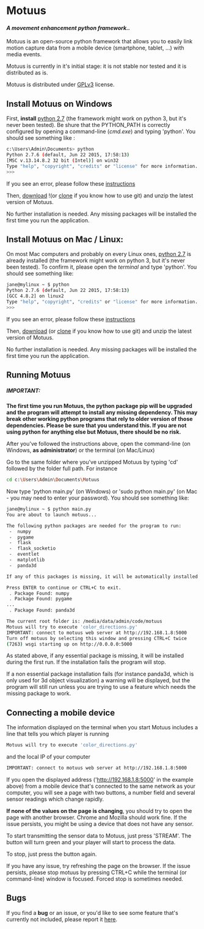 # Motuus

#### *A movement enhancement python framework..*

Motuus is an open-source python framework that allows you to easily link motion capture data from a mobile device (smartphone, tablet, ...) with media events.

Motuus is currently in it's initial stage: it is not stable nor tested and it is distributed as is.

Motuus is distributed under [GPLv3] license.
## Install Motuus on Windows

First, **install** [python 2.7] (the framework might work on python 3, but it's never been tested). Be shure that the PYTHON_PATH is correctly configured by opening a command-line (*cmd.exe*) and typing 'python'. You should see something like :
```sh
c:\Users\Admin\Documents> python
Python 2.7.6 (default, Jun 22 2015, 17:58:13)
[MSC v.13.14.8.2 32 bit (Intel)] on win32
Type "help", "copyright", "credits" or "license" for more information.
>>>
```
If you see an error, please follow these [instructions](https://docs.python.org/2.7/using/windows.html#excursus-setting-environment-variables)

Then, [download] !(or [clone] if you know how to use git) and unzip the latest version of Motuus.

No further installation is needed. Any missing packages will be installed the first time you run the application.

## Install Motuus on Mac / Linux:

On most Mac computers and probably on every Linux ones, [python 2.7] is already installed (the framework might work on python 3, but it's never been tested). To confirm it, please open the *terminal* and type 'python'. You should see something like:
```sh
jane@mylinux ~ $ python
Python 2.7.6 (default, Jun 22 2015, 17:58:13)
[GCC 4.8.2] on linux2
Type "help", "copyright", "credits" or "license" for more information.
>>>
```

If you see an error, please follow these [instructions](https://docs.python.org/2.7/using/mac.html#excursus-setting-environment-variables)

Then, [download] (or [clone] if you know how to use git) and unzip the latest version of Motuus.

No further installation is needed. Any missing packages will be installed the first time you run the application.

## Running Motuus
##### IMPORTANT:
**The first time you run Motuus, the python package pip will be upgraded and the program will attempt to install any missing dependency. This may break other working python programs that rely to older version of those dependencies. Please be sure that you understand this. If you are not using python for anything else but Motuus, there should be no risk.**

After you've followed the instructions above, open the command-line (on Windows, **as administrator**) or the terminal (on Mac/Linux)

Go to the same folder where you've unzipped Motuus by typing 'cd' followed by the folder full path. For instance
```sh
cd c:\Users\Admin\Documents\Motuus
```
Now type 'python main.py' (on Windows) or 'sudo python main.py' (on Mac - you may need to enter your password). You should see something like:
```sh
jane@mylinux ~ $ python main.py
You are about to launch motuus...

The following python packages are needed for the program to run:
 -  numpy
 -  pygame
 -  flask
 -  flask_socketio
 -  eventlet
 -  matplotlib
 -  panda3d

If any of this packages is missing, it will be automatically installed

Press ENTER to continue or CTRL+C to exit.
 . Package Found: numpy
 . Package Found: pygame
...
 . Package Found: panda3d

The current root folder is: /media/data/admin/code/motuus
Motuus will try to execute 'color_directions.py'
IMPORTANT: connect to motuus web server at http://192.168.1.8:5000
Turn off motuus by selecting this window and pressing CTRL+C twice
(7263) wsgi starting up on http://0.0.0.0:5000
```
As stated above, if any essential package is missing, it will be installed during the first run. If the installation fails the program will stop.

If a non essential package installation fails (for instance panda3d, which is only used for 3d object visualization) a warning will be displayed, but the program will still run unless you are trying to use a feature which needs the missing package to work.
## Connecting a mobile device
The information displayed on the terminal when you start Motuus includes a line that tells you which player is running
```sh
Motuus will try to execute 'color_directions.py'
```
and the local IP of your computer
```sh
IMPORTANT: connect to motuus web server at http://192.168.1.8:5000
```
If you open the displayed address ('http://192.168.1.8:5000' in the example above) from a mobile device that's connected to the same network as your computer, you will see a page with two buttons, a number field and several sensor readings which change rapidly.

**If none of the values on the page is changing**, you should try to open the page with another browser. Chrome and Mozilla should work fine. If the issue persists, you might be using a device that does not have any sensor.

To start transmitting the sensor data to Motuus, just press 'STREAM'. The button will turn green and your player will start to process the data.

To stop, just press the button again.

If you have any issue, try refreshing the page on the browser. If the issue persists, please stop motuus by pressing CTRL+C while the terminal (or command-line) window is focused. Forced stop is sometimes needed.

## Bugs
If you find a **bug** or an issue, or you'd like to see some feature that's currently not included, please report it [here].

[GPLv3]: <http://choosealicense.com/licenses/gpl-3.0/#>
[here]: <https://github.com/Vysybyl/motuus/issues>
[python 2.7]: <https://www.python.org/downloads/windows/>
[download]: <https://github.com/Vysybyl/motuus/archive/master.zip>
[clone]:<https://github.com/Vysybyl/motuus.git>

